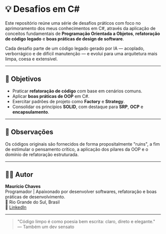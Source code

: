 # 💡 Desafios em C#

Este repositório reúne uma série de desafios práticos com foco no aprimoramento dos meus conhecimentos em C#, através da aplicação de conceitos fundamentais de **Programação Orientada a Objetos**, **refatoração de código legado** e **boas práticas de design de software**.

Cada desafio parte de um código legado gerado por IA — acoplado, verborrágico e de difícil manutenção — e evolui para uma arquitetura mais limpa, coesa e extensível.

---

## 🚀 Objetivos

- Praticar **refatoração de código** com base em cenários comuns.
- Aplicar **boas práticas de OOP** em C#.
- Exercitar padrões de projeto como **Factory** e **Strategy**.
- Consolidar os princípios **SOLID**, com destaque para **SRP**, **OCP** e **encapsulamento**.

---

## 📌 Observações

Os códigos originais são fornecidos de forma propositalmente "ruins", a fim de estimular o pensamento crítico, a aplicação dos pilares da OOP e o domínio de refatoração estruturada.

---

## 👨‍💻 Autor

**Maurício Chaves**  
Programador | Apaixonado por desenvolver softwares, refatoração e boas práticas de desenvolvimento.  
📍 Rio Grande do Sul, Brasil  
🔗 [LinkedIn](www.linkedin.com/in/maurício-chaves)

---

> "Código limpo é como poesia bem escrita: claro, direto e elegante."  
> — Também um dev sensato
